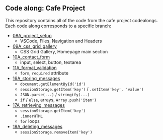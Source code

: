 ## Code along: Cafe Project
This repository contains all of the code from the cafe project codealongs. Each
code along corresponds to a specific branch:

- [08A_project_setup](https://github.com/nology-tech/precourse-project/tree/08A_project_setup)
    - VSCode, Files, Navigation and Headers
- [09A_css_grid_gallery](https://github.com/nology-tech/precourse-project/tree/09A_css_grid_gallery)
    - CSS Grid Gallery, Homepage main section
- [10A_contact_form](https://github.com/nology-tech/precourse-project/tree/10A_contact_form)
    - input, select, button, textarea
- [11A_format_validation](https://github.com/nology-tech/precourse-project/tree/11A_format_validation)
    - `form`, `required` attribute
- [16A_storing_messages](https://github.com/nology-tech/precourse-project/tree/16A_storing_messages)
    - `document.getElementById('id')`
    - `sessionStorage.getItem('key')` / `.setItem('key', 'value')`
    - `JSON.parse(...)` / `stringify(...)`
    - `if` / `else`, arrays, `Array.push('item')`
- [17A_retrieving_messages](https://github.com/nology-tech/precourse-project/tree/17A_retrieving_messages)
    - `sessionStorage.getItem('key')`
    - `.innerHTML`
    - `for` loops
- [18A_deleting_messages](https://github.com/nology-tech/precourse-project/tree/18A_deleting_messages)
    - `sessionStorage.removeItem('key')`